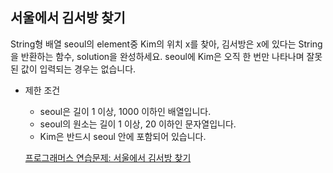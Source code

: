 ## 서울에서 김서방 찾기

String형 배열 seoul의 element중 Kim의 위치 x를 찾아, 
김서방은 x에 있다는 String을 반환하는 함수, solution을 완성하세요. 
seoul에 Kim은 오직 한 번만 나타나며 잘못된 값이 입력되는 경우는 없습니다.

* 제한 조건
  * seoul은 길이 1 이상, 1000 이하인 배열입니다.
  * seoul의 원소는 길이 1 이상, 20 이하인 문자열입니다.
  * Kim은 반드시 seoul 안에 포함되어 있습니다.
  
  [프로그래머스 연습문제: 서울에서 김서방 찾기](https://programmers.co.kr/learn/courses/30/lessons/12919)

